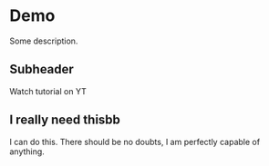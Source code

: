 # Demo
Some description.


## Subheader

Watch tutorial on YT

## I really need thisbb 
I can do this. 
There should be no doubts, I am perfectly capable of anything. 
